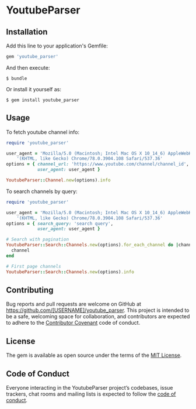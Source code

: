 # YoutubeParser
## Installation

Add this line to your application's Gemfile:

```ruby
gem 'youtube_parser'
```

And then execute:

    $ bundle

Or install it yourself as:

    $ gem install youtube_parser

## Usage

To fetch youtube channel info:
```ruby
require 'youtube_parser'

user_agent = 'Mozilla/5.0 (Macintosh; Intel Mac OS X 10_14_6) AppleWebKit/537.36 '\
    '(KHTML, like Gecko) Chrome/78.0.3904.108 Safari/537.36'
options = { channel_url: 'https://www.youtube.com/channel/channel_id',
            user_agent: user_agent }

YoutubeParser::Channel.new(options).info
```

To search channels by query:
```ruby
require 'youtube_parser'

user_agent = 'Mozilla/5.0 (Macintosh; Intel Mac OS X 10_14_6) AppleWebKit/537.36 '\
    '(KHTML, like Gecko) Chrome/78.0.3904.108 Safari/537.36'
options = { search_query: 'search query',
            user_agent: user_agent }

# Search with pagination
YoutubeParser::Search::Channels.new(options).for_each_channel do |channel|
  channel
end

# First page channels
YoutubeParser::Search::Channels.new(options).info
```

## Contributing

Bug reports and pull requests are welcome on GitHub at https://github.com/[USERNAME]/youtube_parser. This project is intended to be a safe, welcoming space for collaboration, and contributors are expected to adhere to the [Contributor Covenant](http://contributor-covenant.org) code of conduct.

## License

The gem is available as open source under the terms of the [MIT License](https://opensource.org/licenses/MIT).

## Code of Conduct

Everyone interacting in the YoutubeParser project’s codebases, issue trackers, chat rooms and mailing lists is expected to follow the [code of conduct](https://github.com/[USERNAME]/youtube_parser/blob/master/CODE_OF_CONDUCT.md).
